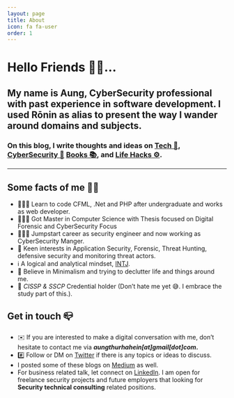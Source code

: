 ```yaml
---
layout: page
title: About
icon: fa fa-user
order: 1
---
```


# Hello Friends 🖐🏼…

## My name is **Aung**, CyberSecurity professional with past experience in software development. I used **Rōnin** as alias to present the way I wander around domains and subjects.

### On this blog, I write thoughts and ideas on [Tech 📱](https://aung.tech/categories/tech/), [CyberSecurity 🔐](https://aung.tech/categories/security/) [Books 📚](https://aung.tech/categories/book/), and [Life Hacks ⚙️](https://aung.tech/categories/notes/).

---

## Some facts of me 👷🏻

- 🧑🏽‍💻 Learn to code CFML, .Net and PHP after undergraduate and works as web developer.
- 👨🏽‍🎓 Got Master in Computer Science with Thesis focused on Digital Forensic  and CyberSecurity Focus
- 👨🏼‍⚕️ Jumpstart career as security engineer and now working as CyberSecurity Manger.
- 🔭 Keen interests in Application Security, Forensic, Threat Hunting, defensive security and monitoring threat actors.
- ℹ️ A logical and analytical mindset, [INTJ](https://www.16personalities.com/intj-personality).
- 🌊 Believe in Minimalism and trying to declutter life and things around me.
- 📄 *CISSP & SSCP* Credential holder (Don’t hate me yet 😅. I embrace the study part of this.).

## Get in touch 📪

- ✉️ If you are interested to make a digital conversation with me, don’t hesitate to contact me via ***aungthurhahein[at]gmail[dot]com*.**
- #️⃣ Follow or DM on [Twitter](https://twitter.com/steve_a150) if there is any topics or ideas to discuss.
- I posted some of these blogs on [Medium](https://atrhein.medium.com) as well.
- For business related talk, let connect on [LinkedIn](https://www.linkedin.com/in/aung-thu-rha-hein-2947b718/). I am open for freelance security projects and future employers that looking for **Security technical consulting** related positions.